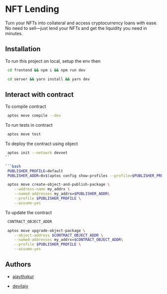 
# NFT Lending

Turn your NFTs into collateral and access cryptocurrency loans with ease. No need to sell—just lend your NFTs and get the liquidity you need in minutes.


## Installation

To run this project on local, setup the env then

```bash
 cd frontend && npm i && npm run dev
```

```bash
 cd server && yarn install && yarn dev
```

## Interact with contract

To compile contract

```bash
 aptos move compile --dev
```

To run tests in contract

```bash
 aptos move test
```

To deploy the contract using object

```bash
 aptos init --netowrk devnet
``

```bash
 PUBLISHER_PROFILE=default
 PUBLISHER_ADDR=0x$(aptos config show-profiles --profile=$PUBLISHER_PROFILE | grep 'account' | sed -n 's/.*"account": \"\(.*\)\".*/\1/p')
```

```bash
 aptos move create-object-and-publish-package \
    --address-name my_addrx \
    --named-addresses my_addrx=$PUBLISHER_ADDR\
    --profile $PUBLISHER_PROFILE \
    --assume-yes  
```

To update the contract 

```bash
 CONTRACT_OBJECT_ADDR
```

```bash
 aptos move upgrade-object-package \
    --object-address $CONTRACT_OBJECT_ADDR \
    --named-addresses my_addrx=$CONTRACT_OBJECT_ADDR\
    --profile $PUBLISHER_PROFILE \
    --assume-yes 
```


## Authors

- [ajaythxkur](https://www.github.com/ajaythxkur)

- [devilajy](https://www.github.com/devil02070)

